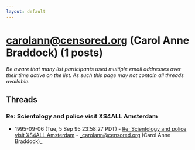 ```yaml
---
layout: default
---
```


# carolann@censored.org (Carol Anne Braddock) (1 posts)

_Be aware that many list participants used multiple email addresses over their time active on the list. As such this page may not contain all threads available._

## Threads

### Re: Scientology and police visit XS4ALL Amsterdam
+ 1995-09-06 (Tue, 5 Sep 95 23:58:27 PDT) - [Re: Scientology and police visit XS4ALL Amsterdam](/archive/1995/09/3684170fe32a05df4e86249b181b9e6e192f4024c21a1f9ac0f0e3515df88cd7) - _carolann@censored.org (Carol Anne Braddock)_

